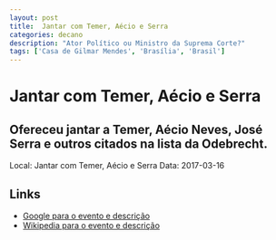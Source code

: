 ```yaml
---
layout: post
title:  Jantar com Temer, Aécio e Serra
categories: decano
description: "Ator Político ou Ministro da Suprema Corte?"
tags: ['Casa de Gilmar Mendes', 'Brasília', 'Brasil']
---
```


# Jantar com Temer, Aécio e Serra
## Ofereceu jantar a Temer, Aécio Neves, José Serra e outros citados na lista da Odebrecht.
Local: Jantar com Temer, Aécio e Serra
Data: 2017-03-16

## Links 
- [Google para o evento e descrição](https://www.google.com/search?q=Gilmar%20Mendes%20%2B%20Jantar%20com%20Temer%2C%20A%C3%A9cio%20e%20Serra%20Ofereceu%20jantar%20a%20Temer%2C%20A%C3%A9cio%20Neves%2C%20Jos%C3%A9%20Serra%20e%20outros%20citados%20na%20lista%20da%20Odebrecht.%20Casa%20de%20Gilmar%20Mendes%2C%20Bras%C3%ADlia%2C%20Brasil)
- [Wikipedia para o evento e descrição](https://en.wikipedia.org/w/index.php?search=Gilmar%20Mendes%20%2B%20Jantar%20com%20Temer%2C%20A%C3%A9cio%20e%20Serra%20Ofereceu%20jantar%20a%20Temer%2C%20A%C3%A9cio%20Neves%2C%20Jos%C3%A9%20Serra%20e%20outros%20citados%20na%20lista%20da%20Odebrecht.%20Casa%20de%20Gilmar%20Mendes%2C%20Bras%C3%ADlia%2C%20Brasil)
